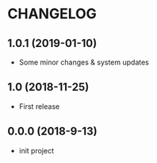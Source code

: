 # CHANGELOG

## 1.0.1 (2019-01-10)

  - Some minor changes & system updates

## 1.0 (2018-11-25)

  - First release


## 0.0.0 (2018-9-13)

  - init project
